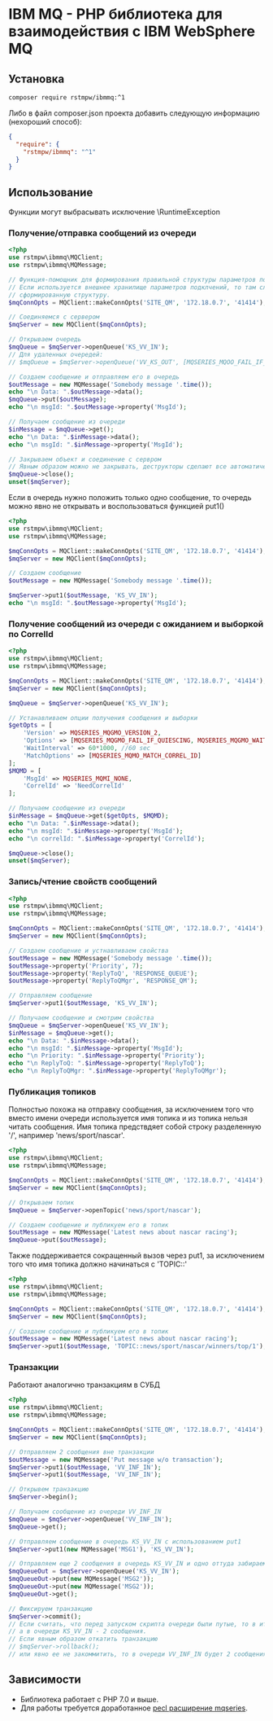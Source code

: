 # IBM MQ - PHP библиотека для взаимодействия с IBM WebSphere MQ

## Установка
```bash
composer require rstmpw/ibmmq:^1 
```

Либо в файл composer.json проекта добавить следующую информацию (нехороший способ):
```json
{
  "require": {
    "rstmpw/ibmmq": "^1"
  }
}
```

## Использование
Функции могут выбрасывать исключение \RuntimeException

### Получение/отправка сообщений из очереди
```php
<?php
use rstmpw\ibmmq\MQClient;
use rstmpw\ibmmq\MQMessage;

// Функция-помощник для формирования правильной структуры параметров подключения.
// Если используется внешнее хранилище параметров подклчений, то там следует хранить уже
// сформированную структуру.
$mqConnOpts = MQClient::makeConnOpts('SITE_QM', '172.18.0.7', '41414');

// Соединяемся с сервером
$mqServer = new MQClient($mqConnOpts);

// Открываем очередь
$mqQueue = $mqServer->openQueue('KS_VV_IN');
// Для удаленных очередей:
// $mqOueue = $mqServer->openQueue('VV_KS_OUT', [MQSERIES_MQOO_FAIL_IF_QUIESCING, MQSERIES_MQOO_OUTPUT]);

// Создаем сообщение и отправляем его в очередь
$outMessage = new MQMessage('Somebody message '.time());
echo "\n Data: ".$outMessage->data();
$mqQueue->put($outMessage);
echo "\n msgId: ".$outMessage->property('MsgId');

// Получаем сообщение из очереди
$inMessage = $mqQueue->get();
echo "\n Data: ".$inMessage->data();
echo "\n msgId: ".$inMessage->property('MsgId');

// Закрываем объект и соединение с сервром
// Явным образом можно не закрывать, деструкторы сделают все автоматически
$mqQueue->close();
unset($mqServer);
```

Если в очередь нужно положить только одно сообщение, то очередь можно явно не открывать
и воспользоваться функцией put1()

```php
<?php
use rstmpw\ibmmq\MQClient;
use rstmpw\ibmmq\MQMessage;

$mqConnOpts = MQClient::makeConnOpts('SITE_QM', '172.18.0.7', '41414');
$mqServer = new MQClient($mqConnOpts);

// Создаем сообщение
$outMessage = new MQMessage('Somebody message '.time());

$mqServer->put1($outMessage, 'KS_VV_IN');
echo "\n msgId: ".$outMessage->property('MsgId');
```

### Получение сообщений из очереди с ожиданием и выборкой по CorrelId
```php
<?php
use rstmpw\ibmmq\MQClient;
use rstmpw\ibmmq\MQMessage;

$mqConnOpts = MQClient::makeConnOpts('SITE_QM', '172.18.0.7', '41414');
$mqServer = new MQClient($mqConnOpts);

$mqQueue = $mqServer->openQueue('KS_VV_IN');

// Устанавливаем опции получения сообщения и выборки
$getOpts = [
    'Version' => MQSERIES_MQGMO_VERSION_2,
    'Options' => [MQSERIES_MQGMO_FAIL_IF_QUIESCING, MQSERIES_MQGMO_WAIT],
    'WaitInterval' => 60*1000, //60 sec
    'MatchOptions' => [MQSERIES_MQMO_MATCH_CORREL_ID]
];
$MQMD = [
    'MsgId' => MQSERIES_MQMI_NONE,
    'CorrelId' => 'NeedCorrelId'
];

// Получаем сообщение из очереди
$inMessage = $mqQueue->get($getOpts, $MQMD);
echo "\n Data: ".$inMessage->data();
echo "\n msgId: ".$inMessage->property('MsgId');
echo "\n correlId: ".$inMessage->property('CorrelId');

$mqQueue->close();
unset($mqServer);
```

### Запись/чтение свойств сообщений
```php
<?php
use rstmpw\ibmmq\MQClient;
use rstmpw\ibmmq\MQMessage;

$mqConnOpts = MQClient::makeConnOpts('SITE_QM', '172.18.0.7', '41414');
$mqServer = new MQClient($mqConnOpts);

// Создаем сообщение и устнавливаем свойства
$outMessage = new MQMessage('Somebody message '.time());
$outMessage->property('Priority', 7);
$outMessage->property('ReplyToQ', 'RESPONSE_QUEUE');
$outMessage->property('ReplyToQMgr', 'RESPONSE_QM');

// Отправляем сообщение
$mqServer->put1($outMessage, 'KS_VV_IN');

// Получаем сообщение и смотрим свойства
$mqQueue = $mqServer->openQueue('KS_VV_IN');
$inMessage = $mqQueue->get();
echo "\n Data: ".$inMessage->data();
echo "\n msgId: ".$inMessage->property('MsgId');
echo "\n Priority: ".$inMessage->property('Priority');
echo "\n ReplyToQ: ".$inMessage->property('ReplyToQ');
echo "\n ReplyToQMgr: ".$inMessage->property('ReplyToQMgr');
```

### Публикация топиков
Полностью похожа на отправку сообщения, за исключением того что вместо имени очереди
используется имя топика и из топика нельзя читать сообщения.
Имя топика предствдяет собой строку разделенную '/', например 'news/sport/nascar'.
```php
<?php
use rstmpw\ibmmq\MQClient;
use rstmpw\ibmmq\MQMessage;

$mqConnOpts = MQClient::makeConnOpts('SITE_QM', '172.18.0.7', '41414');
$mqServer = new MQClient($mqConnOpts);

// Открываем топик
$mqQueue = $mqServer->openTopic('news/sport/nascar');

// Создаем сообщение и публикуем его в топик
$outMessage = new MQMessage('Latest news about nascar racing');
$mqQueue->put($outMessage);
```
Также поддерживается сокращенный вызов через put1, за исключением того что имя топика должно начинаться с 'TOPIC::'
```php
<?php
use rstmpw\ibmmq\MQClient;
use rstmpw\ibmmq\MQMessage;

$mqConnOpts = MQClient::makeConnOpts('SITE_QM', '172.18.0.7', '41414');
$mqServer = new MQClient($mqConnOpts);

// Создаем сообщение и публикуем его в топик
$outMessage = new MQMessage('Latest news about nascar racing');
$mqServer->put1($outMessage, 'TOPIC::news/sport/nascar/winners/top/1');
```

### Транзакции
Работают аналогично транзакциям в СУБД
```php
<?php
use rstmpw\ibmmq\MQClient;
use rstmpw\ibmmq\MQMessage;

$mqConnOpts = MQClient::makeConnOpts('SITE_QM', '172.18.0.7', '41414');
$mqServer = new MQClient($mqConnOpts);

// Отправляем 2 сообщения вне транзакции
$outMessage = new MQMessage('Put message w/o transaction');
$mqServer->put1($outMessage, 'VV_INF_IN');
$mqServer->put1($outMessage, 'VV_INF_IN');

// Открывем транзакцию
$mqServer->begin();

// Получаем сообщение из очереди VV_INF_IN
$mqQueue = $mqServer->openQueue('VV_INF_IN');
$mqQueue->get();

// Отправляем сообщение в очередь KS_VV_IN с использованием put1
$mqServer->put1(new MQMessage('MSG1'), 'KS_VV_IN');

// Отправляем еще 2 сообщения в очередь KS_VV_IN и одно оттуда забираем через явное открытие очереди
$mqQueueOut = $mqServer->openQueue('KS_VV_IN');
$mqQueueOut->put(new MQMessage('MSG2'));
$mqQueueOut->put(new MQMessage('MSG2'));
$mqQueueOut->get();

// Фиксируем транзакцию
$mqServer->commit();
// Если считать, что перед запуском скрипта очереди были путые, то в итоге в очереди VV_INF_IN будет одно сообщение,
// a в очереди KS_VV_IN - 2 сообщения.
// Если явным образом откатить транзакцию
// $mqServer->rollback();
// или явно ее не закоммитить, то в очереди VV_INF_IN будет 2 сообщения, а KS_VV_IN останется пустой.
```

## Зависимости

- Библиотека работает с PHP 7.0 и выше.
- Для работы требуется доработанное [pecl расширение mqseries](https://github.com/adoy/pecl-networking-mqseries/tree/PHP7).
